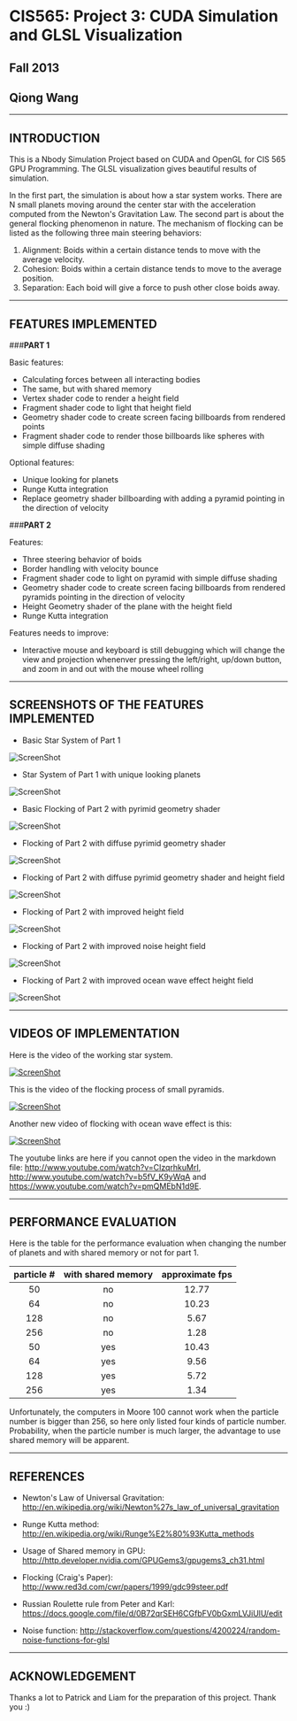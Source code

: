 CIS565: Project 3: CUDA Simulation and GLSL Visualization
===
Fall 2013
---
Qiong Wang
---

-------------------------------------------------------------------------------
INTRODUCTION
-------------------------------------------------------------------------------
This is a Nbody Simulation Project based on CUDA and OpenGL for CIS 565 GPU Programming. The GLSL visualization gives beautiful results of simulation.

In the first part, the simulation is about how a star system works. There are N small planets moving around the center star with the acceleration computed from the Newton's Gravitation Law. 
The second part is about the general flocking phenomenon in nature. The mechanism of flocking can be listed as the following three main steering behaviors:

1. Alignment: Boids within a certain distance tends to move with the average velocity.
2. Cohesion: Boids within a certain distance tends to move to the average position.
3. Separation: Each boid will give a force to push other close boids away.

-------------------------------------------------------------------------------
FEATURES IMPLEMENTED
-------------------------------------------------------------------------------
###**PART 1**

Basic features:

* Calculating forces between all interacting bodies
* The same, but with shared memory
* Vertex shader code to render a height field
* Fragment shader code to light that height field
* Geometry shader code to create screen facing billboards from rendered points
* Fragment shader code to render those billboards like spheres with simple diffuse shading


Optional features:

* Unique looking for planets
* Runge Kutta integration
* Replace geometry shader billboarding with adding a pyramid pointing in the direction of velocity

###**PART 2**

Features:

* Three steering behavior of boids
* Border handling with velocity bounce
* Fragment shader code to light on pyramid with simple diffuse shading
* Geometry shader code to create screen facing billboards from rendered pyramids pointing in the direction of velocity
* Height Geometry shader of the plane with the height field
* Runge Kutta integration

Features needs to improve:
* Interactive mouse and keyboard is still debugging which will change the view and projection whenenver pressing the left/right, up/down button,
and zoom in and out with the mouse wheel rolling

-------------------------------------------------------------------------------
SCREENSHOTS OF THE FEATURES IMPLEMENTED
-------------------------------------------------------------------------------
* Basic Star System of Part 1

![ScreenShot](https://raw.github.com/GabriellaQiong/Project3-Simulation/master/p1_10170933.PNG)

* Star System of Part 1 with unique looking planets

![ScreenShot](https://raw.github.com/GabriellaQiong/Project3-Simulation/master/p1_10201235.PNG)

* Basic Flocking of Part 2 with pyrimid geometry shader

![ScreenShot](https://raw.github.com/GabriellaQiong/Project3-Simulation/master/p2_10201549.PNG)

* Flocking of Part 2 with diffuse pyrimid geometry shader

![ScreenShot](https://raw.github.com/GabriellaQiong/Project3-Simulation/master/p2_10201550.PNG)

* Flocking of Part 2 with diffuse pyrimid geometry shader and height field

![ScreenShot](https://raw.github.com/GabriellaQiong/Project3-Simulation/master/p2_10201551.PNG)

* Flocking of Part 2 with improved height field

![ScreenShot](https://raw.github.com/GabriellaQiong/Project3-Simulation/master/p2_10221055.PNG)

* Flocking of Part 2 with improved noise height field

![ScreenShot](https://raw.github.com/GabriellaQiong/Project3-Simulation/master/p2_10220903.PNG)

* Flocking of Part 2 with improved ocean wave effect height field

![ScreenShot](https://raw.github.com/GabriellaQiong/Project3-Simulation/master/p2_10221144.PNG)


-------------------------------------------------------------------------------
VIDEOS OF IMPLEMENTATION
-------------------------------------------------------------------------------

Here is the video of the working star system.

[![ScreenShot](https://raw.github.com/GabriellaQiong/Project3-Simulation/master/VideoScreenShot1.PNG)](http://www.youtube.com/watch?v=CIzqrhkuMrI)


This is the video of the flocking process of small pyramids.

[![ScreenShot](https://raw.github.com/GabriellaQiong/Project3-Simulation/master/VideoScreenShot2.PNG)](http://www.youtube.com/watch?v=b5fV_K9yWqA)

Another new video of flocking with ocean wave effect is this:

[![ScreenShot](https://raw.github.com/GabriellaQiong/Project3-Simulation/master/VideoScreenShot2.PNG)](https://www.youtube.com/watch?v=pmQMEbN1d9E)

The youtube links are here if you cannot open the video in the markdown file: http://www.youtube.com/watch?v=CIzqrhkuMrI, http://www.youtube.com/watch?v=b5fV_K9yWqA and https://www.youtube.com/watch?v=pmQMEbN1d9E.

-------------------------------------------------------------------------------
PERFORMANCE EVALUATION
-------------------------------------------------------------------------------
Here is the table for the performance evaluation when changing the number of planets and with shared memory or not for part 1. 

| particle #|with shared memory |  approximate fps  |
|:---------:|:-----------------:|:-----------------:|
|    50     |         no        |       12.77       |
|    64     |         no        |       10.23       |
|   128     |         no        |       5.67        |
|   256     |         no        |       1.28        |
|    50     |        yes        |       10.43       |
|    64     |        yes        |       9.56        |
|   128     |        yes        |       5.72        |
|   256     |        yes        |       1.34        |

Unfortunately, the computers in Moore 100 cannot work when the particle number is bigger than 256, so here only listed four kinds of particle number. Probability, when the particle number is much larger,
the advantage to use shared memory will be apparent. 

-------------------------------------------------------------------------------
REFERENCES
-------------------------------------------------------------------------------
* Newton's Law of Universal Gravitation: http://en.wikipedia.org/wiki/Newton%27s_law_of_universal_gravitation

* Runge Kutta method: http://en.wikipedia.org/wiki/Runge%E2%80%93Kutta_methods
 
* Usage of Shared memory in GPU: http://http.developer.nvidia.com/GPUGems3/gpugems3_ch31.html

* Flocking (Craig's Paper): http://www.red3d.com/cwr/papers/1999/gdc99steer.pdf

* Russian Roulette rule from Peter and Karl: https://docs.google.com/file/d/0B72qrSEH6CGfbFV0bGxmLVJiUlU/edit

* Noise function: http://stackoverflow.com/questions/4200224/random-noise-functions-for-glsl

-------------------------------------------------------------------------------
ACKNOWLEDGEMENT
-------------------------------------------------------------------------------
Thanks a lot to Patrick and Liam for the preparation of this project. Thank you :)
